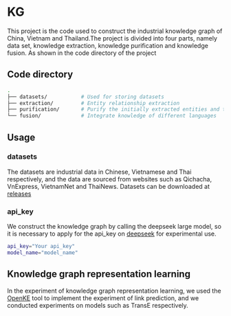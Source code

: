 # KG
This project is the code used to construct the industrial knowledge graph of China, Vietnam and Thailand.The project is divided into four parts, namely data set, knowledge extraction, knowledge purification and knowledge fusion. As shown in the code directory of the project
## Code directory
```bash
.
├── datasets/           # Used for storing datasets
├── extraction/         # Entity relationship extraction
├── purification/       # Purify the initially extracted entities and triples
└── fusion/             # Integrate knowledge of different languages
```
## Usage
### datasets
The datasets are industrial data in Chinese, Vietnamese and Thai respectively, and the data are sourced from websites such as Qichacha, VnExpress, VietnamNet and ThaiNews. Datasets can be downloaded at [releases](https://github.com/xiaomi023/KG/releases/tag/datasets)
### api_key
We construct the knowledge graph by calling the deepseek large model, so it is necessary to apply for the api_key on [deepseek](https://www.deepseek.com/) for experimental use.
```bash
api_key="Your api_key"
model_name="model_name"
```

## Knowledge graph representation learning
In the experiment of knowledge graph representation learning, we used the [OpenKE](https://github.com/thunlp/OpenKE) tool to implement the experiment of link prediction, and we conducted experiments on models such as TransE respectively.
